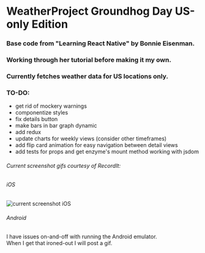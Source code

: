 # WeatherProject Groundhog Day US-only Edition

### Base code from "Learning React Native" by Bonnie Eisenman.

### Working through her tutorial before making it my own.

### Currently fetches weather data for US locations only.

### TO-DO:
- get rid of mockery warnings
- componentize styles
- fix details button
- make bars in bar graph dynamic
- add redux
- update charts for weekly views (consider other timeframes)
- add flip card animation for easy navigation between detail views
- add tests for props and get enzyme's mount method working with jsdom

###### Current screenshot gifs courtesy of RecordIt:

###### iOS
![current screenshot iOS](http://g.recordit.co/uonvgFf6rO.gif "Current functionality iOS")

###### Android
I have issues on-and-off with running the Android emulator.<br>
When I get that ironed-out I will post a gif.
